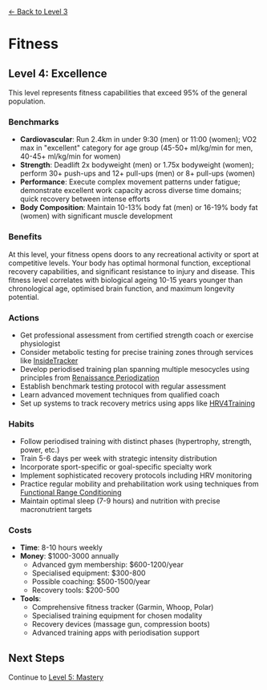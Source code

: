 [← Back to Level 3](level-3)
# Fitness
## Level 4: Excellence
This level represents fitness capabilities that exceed 95% of the general population.

### Benchmarks
- **Cardiovascular**: Run 2.4km in under 9:30 (men) or 11:00 (women); VO2 max in "excellent" category for age group (45-50+ ml/kg/min for men, 40-45+ ml/kg/min for women)
- **Strength**: Deadlift 2x bodyweight (men) or 1.75x bodyweight (women); perform 30+ push-ups and 12+ pull-ups (men) or 8+ pull-ups (women)
- **Performance**: Execute complex movement patterns under fatigue; demonstrate excellent work capacity across diverse time domains; quick recovery between intense efforts
- **Body Composition**: Maintain 10-13% body fat (men) or 16-19% body fat (women) with significant muscle development

### Benefits
At this level, your fitness opens doors to any recreational activity or sport at competitive levels. Your body has optimal hormonal function, exceptional recovery capabilities, and significant resistance to injury and disease. This fitness level correlates with biological ageing 10-15 years younger than chronological age, optimised brain function, and maximum longevity potential.

### Actions
- Get professional assessment from certified strength coach or exercise physiologist
- Consider metabolic testing for precise training zones through services like [InsideTracker](https://www.insidetracker.com/)
- Develop periodised training plan spanning multiple mesocycles using principles from [Renaissance Periodization](https://renaissanceperiodization.com/)
- Establish benchmark testing protocol with regular assessment
- Learn advanced movement techniques from qualified coach
- Set up systems to track recovery metrics using apps like [HRV4Training](https://www.hrv4training.com/)

### Habits
- Follow periodised training with distinct phases (hypertrophy, strength, power, etc.)
- Train 5-6 days per week with strategic intensity distribution
- Incorporate sport-specific or goal-specific specialty work
- Implement sophisticated recovery protocols including HRV monitoring
- Practice regular mobility and prehabilitation work using techniques from [Functional Range Conditioning](https://functionalanatomyseminars.com/)
- Maintain optimal sleep (7-9 hours) and nutrition with precise macronutrient targets

### Costs
- **Time**: 8-10 hours weekly
- **Money**: $1000-3000 annually
  - Advanced gym membership: $600-1200/year
  - Specialised equipment: $300-800
  - Possible coaching: $500-1500/year
  - Recovery tools: $200-500
- **Tools**:
  - Comprehensive fitness tracker (Garmin, Whoop, Polar)
  - Specialised training equipment for chosen modality
  - Recovery devices (massage gun, compression boots)
  - Advanced training apps with periodisation support

## Next Steps
Continue to [Level 5: Mastery](level-5)
